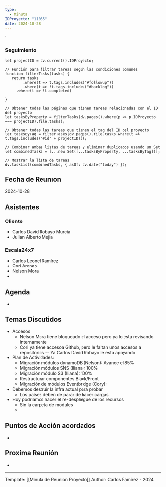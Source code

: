```yaml
---
type:
  - Minuta
IDProyecto: "11065"
date: 2024-10-28
---
```

`

### Seguimiento

```dataviewjs
let projectID = dv.current().IDProyecto;

// Función para filtrar tareas según las condiciones comunes
function filterTasks(tasks) {
   return tasks
        .where(t => t.tags.includes("#followup"))
        .where(t => !t.tags.includes("#backlog"))
     .where(t => !t.completed)
        
}

// Obtener todas las páginas que tienen tareas relacionadas con el ID del proyecto
let tasksByProperty = filterTasks(dv.pages().where(p => p.IDProyecto === projectID).file.tasks);

// Obtener todas las tareas que tienen el tag del ID del proyecto
let tasksByTag = filterTasks(dv.pages().file.tasks.where(t => t.tags.includes("#id" + projectID)));

// Combinar ambas listas de tareas y eliminar duplicados usando un Set
let combinedTasks = [...new Set([...tasksByProperty, ...tasksByTag])];

// Mostrar la lista de tareas
dv.taskList(combinedTasks, { asOf: dv.date("today") });
 ```
## Fecha de Reunion
2024-10-28

## Asistentes

### Cliente
* Carlos David Robayo Murcia
* Julian Alberto Mejia
### Escala24x7
- Carlos Leonel Ramírez
-  Cori Arenas
- Nelson Mora
- 

## Agenda
* 
## Temas Discutidos
*  Accesos
	* Nelson Mora tiene bloqueado el acceso pero ya lo esta revisando internamente
	* Cori ya tiene accesoa Github, pero le faltan unos accesos a repositorios -- Ya Carlos David Robayo le esta apoyando
* Plan de Actividades:
	* Migración módulos dynamoDB (Nelson): Avance el 85% 
	* Migración módulos SNS (Iliana):  100%
	* Migración módulo S3 (Iliana): 100%
	* Restructurar componentes Black/Front
	* Migración de módulos Eventbridge (Cory): 
* Debemos destruir la infra actual para probar
	* Los países deben de parar de hacer cargas
* Hoy podriamos hacer el re-despliegue de los recursos
	* Sin la carpeta de modules
	* 

## Puntos de Acción acordados
- 

## Proxima Reunión
*   

---
Template: [[Minuta de Reunion Proyecto]]
Author: Carlos Ramírez - 2024
